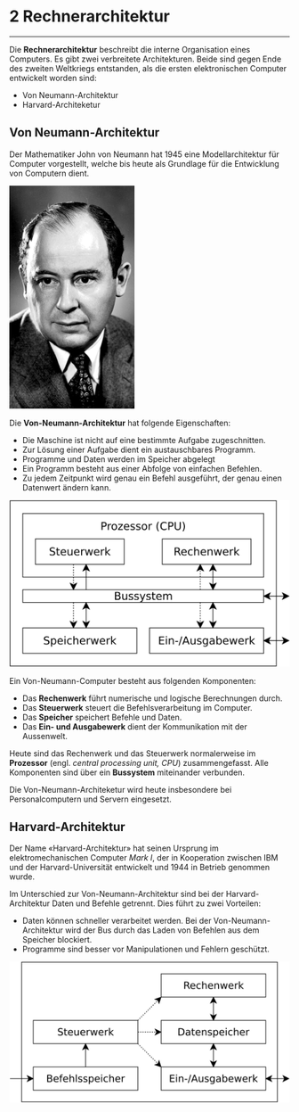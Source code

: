 # 2 Rechnerarchitektur
---

Die **Rechnerarchitektur** beschreibt die interne Organisation eines Computers. Es gibt zwei verbreitete Architekturen. Beide sind gegen Ende des zweiten Weltkriegs entstanden, als die ersten elektronischen Computer entwickelt worden sind:

- Von Neumann-Architektur
- Harvard-Architeketur

## Von Neumann-Architektur

Der Mathematiker John von Neumann hat 1945 eine Modellarchitektur für Computer vorgestellt, welche bis heute als Grundlage für die Entwicklung von Computern dient.

![John von Neumann](./john-von-neumann.jpg)

Die **Von-Neumann-Architektur** hat folgende Eigenschaften:

- Die Maschine ist nicht auf eine bestimmte Aufgabe zugeschnitten.
- Zur Lösung einer Aufgabe dient ein austauschbares Programm.
- Programme und Daten werden im Speicher abgelegt
- Ein Programm besteht aus einer Abfolge von einfachen Befehlen.
- Zu jedem Zeitpunkt wird genau ein Befehl ausgeführt, der genau einen Datenwert ändern kann.

![Von-Neumann-Architektur](./von-neumann-architecture.svg)

Ein Von-Neumann-Computer besteht aus folgenden Komponenten:

- Das **Rechenwerk** führt numerische und logische Berechnungen durch.
- Das **Steuerwerk** steuert die Befehlsverarbeitung im Computer.
- Das **Speicher** speichert Befehle und Daten.
- Das **Ein- und Ausgabewerk** dient der Kommunikation mit der Aussenwelt.

Heute sind das Rechenwerk und das Steuerwerk normalerweise im **Prozessor** (engl. _central processing unit, CPU_) zusammengefasst. Alle Komponenten sind über ein **Bussystem** miteinander verbunden.

Die Von-Neumann-Architeketur wird heute insbesondere bei Personalcomputern und Servern eingesetzt.

## Harvard-Architektur

Der Name «Harvard-Architektur» hat seinen Ursprung im elektromechanischen Computer *Mark I*, der in Kooperation zwischen IBM und der Harvard-Universität entwickelt und 1944 in Betrieb genommen wurde.

Im Unterschied zur Von-Neumann-Architektur sind bei der Harvard-Architektur Daten und Befehle getrennt. Dies führt zu zwei Vorteilen:

- Daten können schneller verarbeitet werden. Bei der Von-Neumann-Architektur wird der Bus durch das Laden von Befehlen aus dem Speicher blockiert.
- Programme sind besser vor Manipulationen und Fehlern geschützt.

![Harvard-Architektur](./harvard-architecture.svg)

